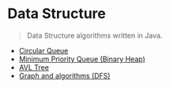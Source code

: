 # Data Structure

> Data Structure algorithms written in Java.

- [Circular Queue](./QueueCircular.java)
- [Minimum Priority Queue (Binary Heap)](./MinPriorityQueue.java)
- [AVL Tree](./AVLTree.java)
- [Graph and algorithms (DFS)](./Graph.java)